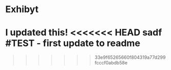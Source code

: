 # Exhibyt
I updated this!
<<<<<<< HEAD
sadf
#TEST - first update to readme
=======
>>>>>>> 33e9f65265660f804319a77d299fcccf0abdb58e
